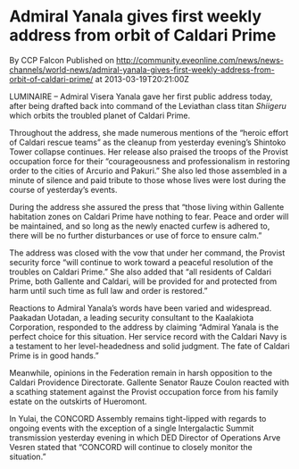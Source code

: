 # Admiral Yanala gives first weekly address from orbit of Caldari Prime
By CCP Falcon
Published on http://community.eveonline.com/news/news-channels/world-news/admiral-yanala-gives-first-weekly-address-from-orbit-of-caldari-prime/ at 2013-03-19T20:21:00Z

LUMINAIRE – Admiral Visera Yanala gave her first public address today, after being drafted back into command of the Leviathan class titan _Shiigeru_ which orbits the troubled planet of Caldari Prime.

Throughout the address, she made numerous mentions of the “heroic effort of Caldari rescue teams” as the cleanup from yesterday evening’s Shintoko Tower collapse continues. Her release also praised the troops of the Provist occupation force for their “courageousness and professionalism in restoring order to the cities of Arcurio and Pakuri.” She also led those assembled in a minute of silence and paid tribute to those whose lives were lost during the course of yesterday’s events.

During the address she assured the press that “those living within Gallente habitation zones on Caldari Prime have nothing to fear. Peace and order will be maintained, and so long as the newly enacted curfew is adhered to, there will be no further disturbances or use of force to ensure calm.”

The address was closed with the vow that under her command, the Provist security force “will continue to work toward a peaceful resolution of the troubles on Caldari Prime.” She also added that “all residents of Caldari Prime, both Gallente and Caldari, will be provided for and protected from harm until such time as full law and order is restored.”

Reactions to Admiral Yanala’s words have been varied and widespread. Paakadan Uotadan, a leading security consultant to the Kaalakiota Corporation, responded to the address by claiming “Admiral Yanala is the perfect choice for this situation. Her service record with the Caldari Navy is a testament to her level-headedness and solid judgment. The fate of Caldari Prime is in good hands.”

Meanwhile, opinions in the Federation remain in harsh opposition to the Caldari Providence Directorate. Gallente Senator Rauze Coulon reacted with a scathing statement against the Provist occupation force from his family estate on the outskirts of Hueromont. &nbsp;

In Yulai, the CONCORD Assembly remains tight-lipped with regards to ongoing events with the exception of a single Intergalactic Summit transmission yesterday evening in which DED Director of Operations Arve Vesren stated that “CONCORD will continue to closely monitor the situation.”

